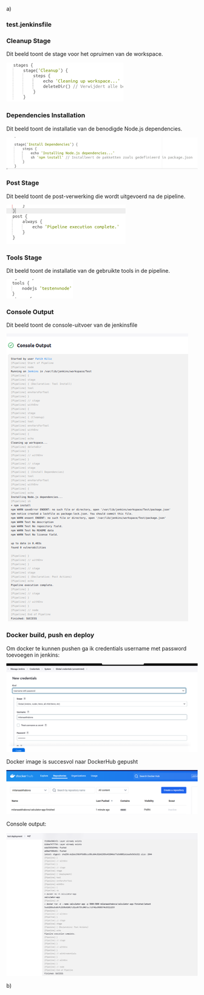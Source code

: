a)

### test.jenkinsfile

### Cleanup Stage
Dit beeld toont de stage voor het opruimen van de workspace.

![CleanUpScript](images/CleanUpScript.png)

### Dependencies Installation
Dit beeld toont de installatie van de benodigde Node.js dependencies.

![DependenciesScript](images/DependenciesScript.png)

### Post Stage
Dit beeld toont de post-verwerking die wordt uitgevoerd na de pipeline.

![PostScript](images/PostScript.png)

### Tools Stage
Dit beeld toont de installatie van de gebruikte tools in de pipeline.

![ToolsScript](images/ToolsScript.png)

### Console Output
Dit beeld toont de console-uitvoer van de jenkinsfile

![ConsoleOutput](images/ConsoleOutput.png)


### Docker build, push en deploy

Om docker te kunnen pushen ga ik credentials username met password toevoegen in jenkins:

![Credentials](images/docker-credential.png)

Docker image is succesvol naar DockerHub gepusht 

![DockerHub](images/dockerhub.png)

Console output:

![ConsoelOutput](images/console_deploy.png)


b)
